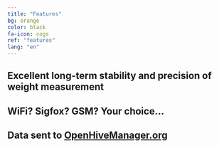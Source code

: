 ```yaml
---
title: "Features"
bg: orange
color: black
fa-icon: cogs
ref: "features"
lang: "en"
---
```



## Excellent long-term stability and precision of weight measurement
## WiFi? Sigfox? GSM? Your choice...
## Data sent to [OpenHiveManager.org](https://openhivemanager.org/)

